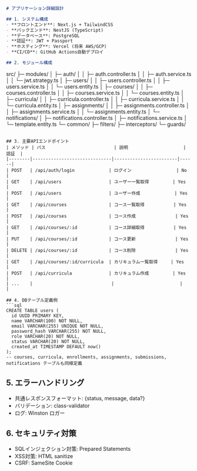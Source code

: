 ```markdown
# アプリケーション詳細設計

## 1. システム構成
- **フロントエンド**: Next.js + TailwindCSS
- **バックエンド**: NestJS (TypeScript)
- **データベース**: PostgreSQL
- **認証**: JWT + Passport
- **ホスティング**: Vercel (将来 AWS/GCP)
- **CI/CD**: GitHub Actions自動デプロイ

## 2. モジュール構成
```

src/ ├─ modules/ │  ├─ auth/ │  │  ├─ auth.controller.ts │  │  ├─ auth.service.ts │  │  └─ jwt.strategy.ts │  ├─ users/ │  │  ├─ users.controller.ts │  │  ├─ users.service.ts │  │  └─ users.entity.ts │  ├─ courses/ │  │  ├─ courses.controller.ts │  │  ├─ courses.service.ts │  │  └─ courses.entity.ts │  ├─ curricula/ │  │  ├─ curricula.controller.ts │  │  ├─ curricula.service.ts │  │  └─ curricula.entity.ts │  ├─ assignments/ │  │  ├─ assignments.controller.ts │  │  ├─ assignments.service.ts │  │  └─ assignments.entity.ts │  └─ notifications/ │     ├─ notifications.controller.ts │     ├─ notifications.service.ts │     └─ template.entity.ts └─ common/ ├─ filters/ ├─ interceptors/ └─ guards/

````

## 3. 主要APIエンドポイント
| メソッド | パス                          | 説明                     | 認証  |
|--------|------------------------------|------------------------|------|
| POST   | /api/auth/login             | ログイン                 | No   |
| GET    | /api/users                  | ユーザー一覧取得         | Yes  |
| POST   | /api/users                  | ユーザー作成             | Yes  |
| GET    | /api/courses                | コース一覧取得           | Yes  |
| POST   | /api/courses                | コース作成               | Yes  |
| GET    | /api/courses/:id            | コース詳細取得           | Yes  |
| PUT    | /api/courses/:id            | コース更新               | Yes  |
| DELETE | /api/courses/:id            | コース削除               | Yes  |
| GET    | /api/courses/:id/curricula  | カリキュラム一覧取得     | Yes  |
| POST   | /api/curricula              | カリキュラム作成         | Yes  |
| ...    |                              |                         |      |

## 4. DBテーブル定義例
```sql
CREATE TABLE users (
  id UUID PRIMARY KEY,
  name VARCHAR(100) NOT NULL,
  email VARCHAR(255) UNIQUE NOT NULL,
  password_hash VARCHAR(255) NOT NULL,
  role VARCHAR(20) NOT NULL,
  status VARCHAR(20) NOT NULL,
  created_at TIMESTAMP DEFAULT now()
);
-- courses, curricula, enrollments, assignments, submissions, notifications テーブルも同様定義
````

## 5. エラーハンドリング

- 共通レスポンスフォーマット: {status, message, data?}
- バリデーション: class-validator
- ログ: Winston ロガー

## 6. セキュリティ対策

- SQLインジェクション対策: Prepared Statements
- XSS対策: HTML sanitize
- CSRF: SameSite Cookie

```
```
